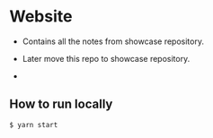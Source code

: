 # Website

- Contains all the notes from showcase repository.

- Later move this repo to showcase repository.

- 
## How to run locally

```cmd
$ yarn start
```